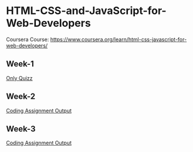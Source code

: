 # HTML-CSS-and-JavaScript-for-Web-Developers
Coursera Course: https://www.coursera.org/learn/html-css-javascript-for-web-developers/

## Week-1
<a href="https://github.com/souvikmajumder26/HTML-CSS-and-JavaScript-for-Web-Developers/tree/main/Week-1#readme" target="_blank">Only Quizz</a>

## Week-2
<a href="https://github.com/souvikmajumder26/HTML-CSS-and-JavaScript-for-Web-Developers/tree/main/Week-2" target="_blank">Coding Assignment Output</a>

## Week-3
<a href="https://github.com/souvikmajumder26/HTML-CSS-and-JavaScript-for-Web-Developers/tree/main/Week-3" target="_blank">Coding Assignment Output</a>

